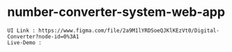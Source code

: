 # number-converter-system-web-app

    UI Link : https://www.figma.com/file/2a9M1lYRDSoeQJKlKEzVt0/Digital-Converter?node-id=0%3A1
    Live-Demo : 